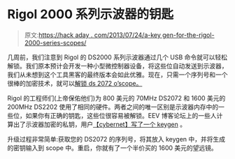 # Rigol 2000 系列示波器的钥匙

> 原文:[https://hack aday . com/2013/07/24/a-key gen-for-the-rigol-2000-series-scopes/](https://hackaday.com/2013/07/24/a-keygen-for-the-rigol-2000-series-scopes/)

几周前，我们注意到 Rigol 的 DS2000 系列示波器通过几个 USB 命令就可以轻松解锁。我们原本预计会开发一种小型微控制器设备，将这些位自动发送到示波器，我们从未想到这个工具黑客的最终版本会如此优雅。现在，只需一个序列号和一个很棒的加密技术，就可以[解锁 ds 2072 o’scope。](http://freneticrapport.blogspot.com/2013/07/raspberry-pi-rigol-ds2072-200mhz.html)

Rigol 的工程师们(上帝保佑他们)为 800 美元的 70MHz DS2072 和 1600 美元的 200MHz DS2202 使用了相同的硬件。两者之间的唯一区别是示波器内存中的一些位，如果你有正确的钥匙，这些位很容易被解锁。EEV 博客论坛上的一些人计算出了示波器加密的私钥，用户[【cybernet】写了一个 keygen](http://www.eevblog.com/forum/testgear/sniffing-the-rigol's-internal-i2c-bus/msg264876/#msg264876) 。

升级过程非常简单:获取您的 DS2072 的序列号，将其放入 keygen 中，并将生成的密钥输入到 scope 中。重启，你就有了一个半价买的 1600 美元的望远镜。